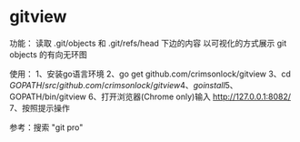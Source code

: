 # gitview

功能：
读取 .git/objects  和  .git/refs/head 下边的内容
以可视化的方式展示 git objects 的有向无环图

使用：
1、安装go语言环境
2、go get github.com/crimsonlock/gitview
3、cd $GOPATH/src/github.com/crimsonlock/gitview 
4、go install
5、$GOPATH/bin/gitview
6、打开浏览器(Chrome only)输入 http://127.0.0.1:8082/
7、按照提示操作

参考：搜索 "git pro"